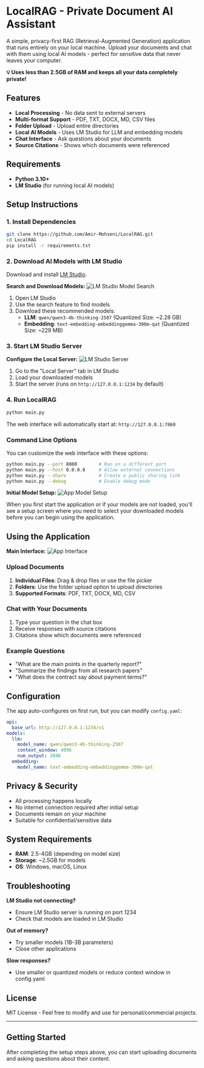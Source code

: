 # LocalRAG - Private Document AI Assistant

A simple, privacy-first RAG (Retrieval-Augmented Generation) application that runs entirely on your local machine. Upload your documents and chat with them using local AI models - perfect for sensitive data that never leaves your computer.

**💡 Uses less than 2.5GB of RAM and keeps all your data completely private!**

## Features

- **Local Processing** - No data sent to external servers
- **Multi-format Support** - PDF, TXT, DOCX, MD, CSV files
- **Folder Upload** - Upload entire directories
- **Local AI Models** - Uses LM Studio for LLM and embedding models
- **Chat Interface** - Ask questions about your documents
- **Source Citations** - Shows which documents were referenced

## Requirements

- **Python 3.10+**
- **LM Studio** (for running local AI models)

## Setup Instructions

### 1. Install Dependencies

```bash
git clone https://github.com/Amir-Mohseni/LocalRAG.git
cd LocalRAG
pip install -r requirements.txt
```

### 2. Download AI Models with LM Studio

Download and install [LM Studio](https://lmstudio.ai).

**Search and Download Models:**
![LM Studio Model Search](docs/lmstudio_model_search.png)

1. Open LM Studio
2. Use the search feature to find models
3. Download these recommended models:
   - **LLM**: `qwen/qwen3-4b-thinking-2507` (Quantized Size: ~2.28 GB)
   - **Embedding**: `text-embedding-embeddinggemma-300m-qat` (Quantized Size: ~229 MB)

### 3. Start LM Studio Server

**Configure the Local Server:**
![LM Studio Server](docs/lmstudio_server.png)

1. Go to the "Local Server" tab in LM Studio
2. Load your downloaded models
3. Start the server (runs on `http://127.0.0.1:1234` by default)

### 4. Run LocalRAG

```bash
python main.py
```

The web interface will automatically start at: `http://127.0.0.1:7860`

### Command Line Options

You can customize the web interface with these options:

```bash
python main.py --port 8080        # Run on a different port
python main.py --host 0.0.0.0     # Allow external connections
python main.py --share            # Create a public sharing link
python main.py --debug            # Enable debug mode
```

**Initial Model Setup:**
![App Model Setup](docs/app_model_setup.png)

When you first start the application or if your models are not loaded, you'll see a setup screen where you need to select your downloaded models before you can begin using the application.

## Using the Application

**Main Interface:**
![App Interface](docs/app_interface.png)

### Upload Documents
1. **Individual Files**: Drag & drop files or use the file picker
2. **Folders**: Use the folder upload option to upload directories
3. **Supported Formats**: PDF, TXT, DOCX, MD, CSV

### Chat with Your Documents
1. Type your question in the chat box
2. Receive responses with source citations
3. Citations show which documents were referenced

### Example Questions
- "What are the main points in the quarterly report?"
- "Summarize the findings from all research papers"
- "What does the contract say about payment terms?"

## Configuration

The app auto-configures on first run, but you can modify `config.yaml`:

```yaml
api:
  base_url: http://127.0.0.1:1234/v1
models:
  llm:
    model_name: qwen/qwen3-4b-thinking-2507
    context_window: 4096
    num_output: 2048
  embedding:
    model_name: text-embedding-embeddinggemma-300m-qat
```

## Privacy & Security

- All processing happens locally
- No internet connection required after initial setup
- Documents remain on your machine
- Suitable for confidential/sensitive data  

## System Requirements

- **RAM**: 2.5-4GB (depending on model size)
- **Storage**: ~2.5GB for models
- **OS**: Windows, macOS, Linux

## Troubleshooting

**LM Studio not connecting?**
- Ensure LM Studio server is running on port 1234
- Check that models are loaded in LM Studio

**Out of memory?**
- Try smaller models (1B-3B parameters)
- Close other applications

**Slow responses?**
- Use smaller or quantized models or reduce context window in config.yaml

## License

MIT License - Feel free to modify and use for personal/commercial projects.

---

## Getting Started

After completing the setup steps above, you can start uploading documents and asking questions about their content.
